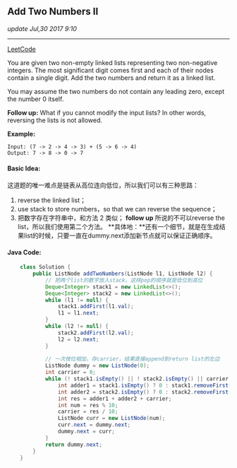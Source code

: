 ## Add Two Numbers II
_update Jul,30 2017 9:10_

---
[LeetCode](https://leetcode.com/problems/add-two-numbers-ii/description/)

You are given two non-empty linked lists representing two non-negative integers. The most significant digit comes first and each of their nodes contain a single digit. Add the two numbers and return it as a linked list.

You may assume the two numbers do not contain any leading zero, except the number 0 itself.

**Follow up:**
What if you cannot modify the input lists? In other words, reversing the lists is not allowed.

**Example:**

    Input: (7 -> 2 -> 4 -> 3) + (5 -> 6 -> 4)
    Output: 7 -> 8 -> 0 -> 7
    
#### Basic Idea:
这道题的唯一难点是链表从高位连向低位，所以我们可以有三种思路：
1.  reverse the linked list；
2.  use stack to store numbers，so that we can reverse the sequence；
3.  把数字存在字符串中，和方法 2 类似；
**follow up** 所说的不可以reverse the list，所以我们使用第二个方法。
**具体地：**还有一个细节，就是在生成结果list的时候，只要一直在dummy.next添加新节点就可以保证正确顺序。

#### Java Code:
```java
    class Solution {
        public ListNode addTwoNumbers(ListNode l1, ListNode l2) {
            // 把两个list的数字放入stack，这样pop的顺序就是低位到高位
            Deque<Integer> stack1 = new LinkedList<>();
            Deque<Integer> stack2 = new LinkedList<>();
            while (l1 != null) {
                stack1.addFirst(l1.val);
                l1 = l1.next;
            }
            while (l2 != null) {
                stack2.addFirst(l2.val);
                l2 = l2.next;
            }
            
            // 一次按位相加，存carrier，结果直接append到return list的左边
            ListNode dummy = new ListNode(0);
            int carrier = 0;
            while (! stack1.isEmpty() || ! stack2.isEmpty() || carrier != 0) {
                int adder1 = stack1.isEmpty() ? 0 : stack1.removeFirst();
                int adder2 = stack2.isEmpty() ? 0 : stack2.removeFirst();
                int res = adder1 + adder2 + carrier;
                int num = res % 10;
                carrier = res / 10;
                ListNode curr = new ListNode(num);
                curr.next = dummy.next;
                dummy.next = curr;
            }
            return dummy.next;
        }
    }
```